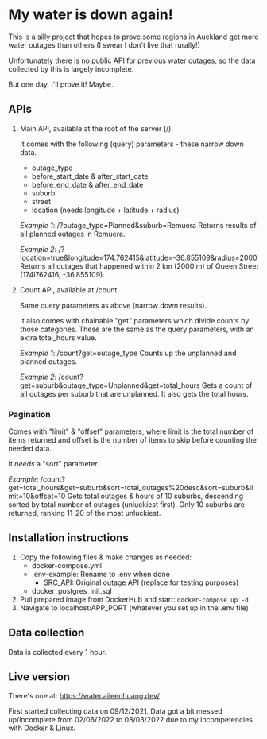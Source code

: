 # My water is down again!

This is a silly project that hopes to prove some regions in Auckland get more water outages than others (I swear I don't live that rurally!)

Unfortunately there is no public API for previous water outages, so the data collected by this is largely incomplete.

But one day, I'll prove it! Maybe.

## APIs

1. Main API, available at the root of the server (/).

    It comes with the following (query) parameters - these narrow down data.
    - outage_type
    - before_start_date & after_start_date
    - before_end_date & after_end_date
    - suburb
    - street
    - location (needs longitude + latitude + radius)

    *Example 1*: /?outage_type=Planned&suburb=Remuera 
    Returns results of all planned outages in Remuera.

    *Example 2*: /?location=true&longitude=174.762415&latitude=-36.855109&radius=2000 
    Returns all outages that happened within 2 km (2000 m) of Queen Street (174l762416, -36.855109).

2. Count API, available at /count.

    Same query parameters as above (narrow down results).

    It also comes with chainable "get" parameters which divide counts by those categories. These are the same as the query parameters, with an extra total_hours value.

    *Example 1*: /count?get=outage_type 
    Counts up the unplanned and planned outages.

    *Example 2*: /count?get=suburb&outage_type=Unplanned&get=total_hours
    Gets a count of all outages per suburb that are unplanned. It also gets the total hours.

### Pagination

Comes with "limit" & "offset" parameters, where limit is the total number of items returned and offset is the number of items to skip before counting the needed data.

It *needs* a "sort" parameter.

*Example*: /count?get=total_hours&get=suburb&sort=total_outages%20desc&sort=suburb&limit=10&offset=10
Gets total outages & hours of 10 suburbs, descending sorted by total number of outages (unluckiest first). Only 10 suburbs are returned, ranking 11-20 of the most unluckiest.

## Installation instructions

1. Copy the following files & make changes as needed:
    - docker-compose.yml
    - .env-example: Rename to .env when done
        - SRC_API: Original outage API (replace for testing purposes)
    - docker_postgres_init.sql
2. Pull prepared image from DockerHub and start: ```docker-compose up -d```
3. Navigate to localhost:APP_PORT (whatever you set up in the .env file)

## Data collection

Data is collected every 1 hour.

## Live version

There's one at: https://water.aileenhuang.dev/

First started collecting data on 09/12/2021. Data got a bit messed up/incomplete from 02/06/2022 to 08/03/2022 due to my incompetencies with Docker & Linux.

